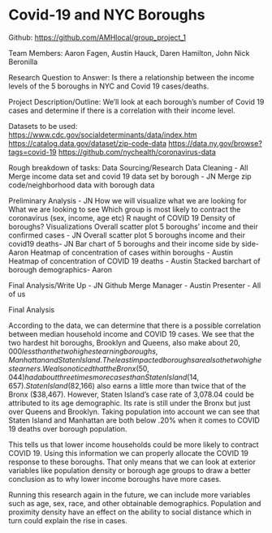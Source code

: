 # Covid-19 and NYC Boroughs
Github: https://github.com/AMHlocal/group_project_1 

Team Members: Aaron Fagen, Austin Hauck, Daren Hamilton, John Nick Beronilla

Research Question to Answer: Is there a relationship between the income levels of the 5 boroughs in NYC and Covid 19 cases/deaths.

Project Description/Outline: We’ll look at each borough’s number of Covid 19 cases and determine if there is a correlation with their income level.

Datasets to be used: 
https://www.cdc.gov/socialdeterminants/data/index.htm
https://catalog.data.gov/dataset/zip-code-data
https://data.ny.gov/browse?tags=covid-19
https://github.com/nychealth/coronavirus-data

Rough breakdown of tasks:
Data Sourcing/Research
Data Cleaning - All
Merge income data set and covid 19 data set by borough - JN
Merge zip code/neighborhood data with borough data

Preliminary Analysis - JN
How we will visualize what we are looking for
What we are looking to see
Which group is most likely to contract the coronavirus (sex, income, age etc)
R naught of COVID 19
Density of boroughs?
Visualizations
Overall scatter plot 5 boroughs’ income and their confirmed cases - JN
Overall scatter plot 5 boroughs income and their covid19 deaths-  JN
Bar chart of 5 boroughs and their income side by side- Aaron
Heatmap of concentration of cases within boroughs - Austin
Heatmap of concentration of COVID 19 deaths - Austin
Stacked barchart of borough demographics- Aaron
	
Final Analysis/Write Up - JN
Github Merge Manager - Austin
Presenter - All of us


Final Analysis

According to the data, we can determine that there is a possible correlation between median household income and COVID 19 cases. We see that the two hardest hit boroughs, Brooklyn and Queens, also make about $20,000 less than the two highest earning boroughs, Manhattan and Staten Island. The least impacted boroughs are also the two highest earners. We also noticed that the Bronx (50,044) had about three times more cases than Staten Island (14,657). Staten Island ($82,166) also earns a little more than twice that of the Bronx ($38,467). However, Staten Island’s case rate of 3,078.04 could be attributed to its age demographic. Its rate is still under the Bronx but just over Queens and Brooklyn. Taking population into account we can see that Staten Island and Manhattan are both below .20% when it comes to COVID 19 deaths over borough population.


This tells us that lower income households could be more likely to contract COVID 19. Using this information we can properly allocate the COVID 19 response to these boroughs. That only means that we can look at exterior variables like population density or borough age groups to draw a better conclusion as to why lower income boroughs have more cases. 

Running this research again in the future, we can include more variables such as age, sex, race, and other obtainable demographics. Population and proximity density have an effect on the ability to social distance which in turn could explain the rise in cases.
